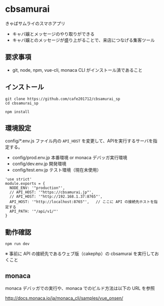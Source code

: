 # cbsamurai

きゃばサムライのスマホアプリ

- キャバ嬢とメッセージのやり取りができる
- キャバ嬢とのメッセージが盛り上がることで、来店につなげる集客ツール

## 要求事項

- git, node, npm, vue-cli, monaca CLI  がインストール済であること

## インストール

```
git clone https://github.com/cafe201712/cbsamurai_sp
cd cbsamurai_sp

npm install
```

## 環境設定

config/*.env.js ファイル内の `API_HOST` を変更して、APIを実行するサーバを指定する。

- config/prod.env.jp  本番環境 or monaca デバッガ実行環境
- config/dev.env.jp   開発環境
- config/test.env.jp  テスト環境（現在未使用）

```
'use strict'
module.exports = {
  NODE_ENV: '"production"',
  // API_HOST: '"https://cbsamurai.jp"',
  // API_HOST: '"http://192.168.1.37:8765"',
  API_HOST: '"http://localhost:8765"',   // ここに API の接続先ホストを指定する
  API_PATH: '"/api/v1/"'
}
```

## 動作確認

```
npm run dev
```

※ 事前に API の接続先であるウェブ版（cakephp）の cbsamurai を実行しておくこと

## monaca

monaca デバッガでの実行や、monaca でのビルド方法は以下の URL を参照

http://docs.monaca.io/ja/monaca_cli/samples/vue_onsen/
